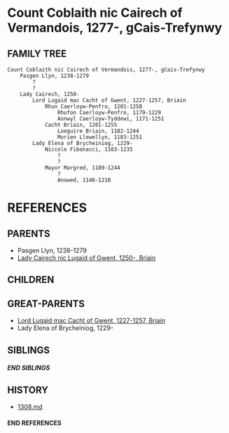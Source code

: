 # Count Coblaith nic Cairech of Vermandois, 1277-, gCais-Trefynwy

## FAMILY TREE
```
Count Coblaith nic Cairech of Vermandois, 1277-, gCais-Trefynwy
    Pasgen Llyn, 1238-1279
        ?
        ?
    Lady Cairech, 1250-
        Lord Lugaid mac Cacht of Gwent, 1227-1257, Briain
            Rhun Caerloyw-Penfro, 1201-1258
                Rhufon Caerloyw-Penfro, 1179-1229
                Annwyl Caerloyw-Tyddewi, 1171-1251
            Cacht Briain, 1201-1255
                Loeguire Briain, 1182-1244
                Morien Llewellyn, 1183-1251
        Lady Elena of Brycheiniog, 1229-
            Niccolo Fibonacci, 1183-1235
                ?
                ?
            Mayor Margred, 1189-1244
                ?
                Anowed, 1146-1210
```


# REFERENCES

## PARENTS 
* Pasgen Llyn, 1238-1279
* [Lady Cairech nic Lugaid of Gwent, 1250-, Briain](p/cairech_nic_lugaid_1250.md)

## CHILDREN 


## GREAT-PARENTS 
* [Lord Lugaid mac Cacht of Gwent, 1227-1257, Briain](p/lugaid_mac_cacht_1227.md)
* Lady Elena of Brycheiniog, 1229-

## SIBLINGS

##### END SIBLINGS  
## HISTORY
* [1308.md](../h/1308.md)

#### END REFERENCES
